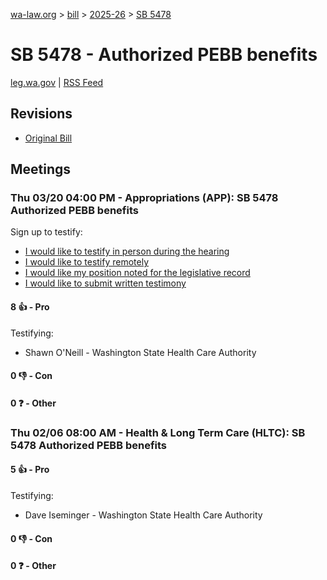 [wa-law.org](/) > [bill](/bill/) > [2025-26](/bill/2025-26/) > [SB 5478](/bill/2025-26/sb/5478/)

# SB 5478 - Authorized PEBB benefits
[leg.wa.gov](https://app.leg.wa.gov/billsummary?BillNumber=5478&Year=2025&Initiative=false) | [RSS Feed](./rss.xml)

## Revisions
* [Original Bill](1/)

## Meetings
### Thu 03/20 04:00 PM - Appropriations (APP): SB 5478 Authorized PEBB benefits
Sign up to testify:
* [I would like to testify in person during the hearing](https://app.leg.wa.gov/csi/Testifier/Add?chamber=House&mId=33096&aId=165960&caId=26611&tId=1)
* [I would like to testify remotely](https://app.leg.wa.gov/csi/Testifier/Add?chamber=House&mId=33096&aId=165960&caId=26611&tId=2)
* [I would like my position noted for the legislative record](https://app.leg.wa.gov/csi/Testifier/Add?chamber=House&mId=33096&aId=165960&caId=26611&tId=3)
* [I would like to submit written testimony](https://app.leg.wa.gov/csi/Testifier/Add?chamber=House&mId=33096&aId=165960&caId=26611&tId=4)

#### 8 👍 - Pro
Testifying:
* Shawn O'Neill - Washington State Health Care Authority

#### 0 👎 - Con

#### 0 ❓ - Other

### Thu 02/06 08:00 AM - Health & Long Term Care (HLTC): SB 5478 Authorized PEBB benefits
#### 5 👍 - Pro
Testifying:
* Dave Iseminger - Washington State Health Care Authority

#### 0 👎 - Con

#### 0 ❓ - Other
